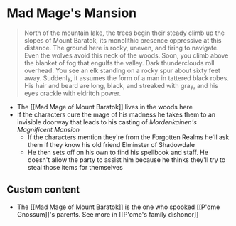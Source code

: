 # Mad Mage's Mansion
> North of the mountain lake, the trees begin their steady climb up the slopes of Mount Baratok, its monolithic presence oppressive at this distance. The ground here is rocky, uneven, and tiring to navigate. Even the wolves avoid this neck of the woods. Soon, you climb above the blanket of fog that engulfs the valley. Dark thunderclouds roll overhead.
> You see an elk standing on a rocky spur about sixty feet away. Suddenly, it assumes the form of a man in tattered black robes. His hair and beard are long, black, and streaked with gray, and his eyes crackle with eldritch power.

* The [[Mad Mage of Mount Baratok]] lives in the woods here
* If the characters cure the mage of his madness he takes them to an invisible doorway that leads to his casting of _Mordenkainen's Magnificent Mansion_
  * If the characters mention they're from the Forgotten Realms he'll ask them if they know his old friend Elminster of Shadowdale
  * He then sets off on his own to find his spellbook and staff. He doesn't allow the party to assist him because he thinks they'll try to steal those items for themselves

## Custom content
* The [[Mad Mage of Mount Baratok]] is the one who spooked [[P'ome Gnossum]]'s parents. See more in [[P'ome's family dishonor]]